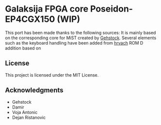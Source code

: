 # Galaksija FPGA core Poseidon-EP4CGX150 (WIP)

This port has been made thanks to the following sources: 
It is mainly based on the corresponding core for MiST created by [Gehstock](https://github.com/Gehstock/Mist_FPGA/tree/master/Computer_MiST/Galaksija_MiST).
Several elements such as the keyboard handling have been added from [hrvach](https://github.com/MiSTer-devel/Galaksija_MiSTer)
ROM D addition based on 

## License

This project is licensed under the MIT License.

## Acknowledgments

* Gehstock
* Damir
* Voja Antonic
* Dejan Ristanovic
